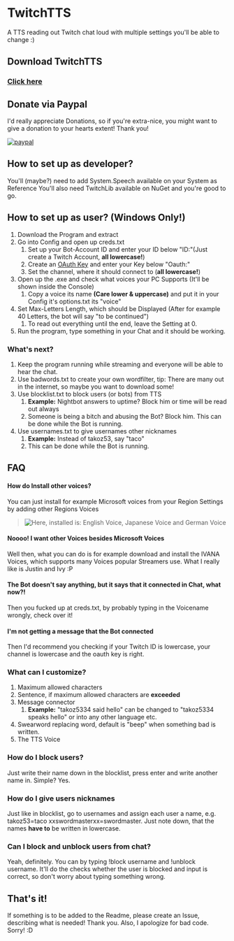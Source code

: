 # TwitchTTS
A TTS reading out Twitch chat loud with multiple settings you'll be able to change :)


## Download TwitchTTS
### [Click here](https://mega.nz/#!zkUk2C5a!y4zxfTu4DbxUMgLAAP5flxnBW6od-fHFTxxgOLbEohc)

## Donate via Paypal
I'd really appreciate Donations, so if you're extra-nice, you might want to give a donation to your hearts extent! Thank you!

[![paypal](https://www.paypalobjects.com/en_US/i/btn/btn_donateCC_LG.gif)](https://www.paypal.com/cgi-bin/webscr?cmd=_s-xclick&hosted_button_id=XAJJTAVXE4P8C)


## How to set up as developer?
You'll (maybe?) need to add System.Speech available on your System as Reference
You'll also need TwitchLib available on NuGet and you're good to go.

## How to set up as user? (Windows Only!)
1. Download the Program and extract
1. Go into Config and open up creds.txt
    1. Set up your Bot-Account ID and enter your ID below "ID:"(Just create a Twitch Account, **all lowercase!**)
    1. Create an [OAuth Key](https://twitchapps.com/tmi/) and enter your Key below "Oauth:"
    1. Set the channel, where it should connect to (**all lowercase!**)
1. Open up the .exe and check what voices your PC Supports (It'll be shown inside the Console)
    1. Copy a voice its name **(Care lower & uppercase)** and put it in your Config it's options.txt its "voice"
1. Set Max-Letters Length, which should be Displayed (After for example 40 Letters, the bot will say "to be continued")
    1. To read out everything until the end, leave the Setting at 0.
1. Run the program, type something in your Chat and it should be working.

### What's next?
1. Keep the program running while streaming and everyone will be able to hear the chat.
1. Use badwords.txt to create your own wordfilter, tip: There are many out in the internet, so maybe you want to download some!
1. Use blocklist.txt to block users (or bots) from TTS
    1. **Example:** Nightbot answers to uptime? Block him or time will be read out always
    1. Someone is being a bitch and abusing the Bot? Block him. This can be done while the Bot is running.
1. Use usernames.txt to give usernames other nicknames
    1. **Example:** Instead of takoz53, say "taco"
    1. This can be done while the Bot is running.

## FAQ

#### How do Install other voices?
You can just install for example Microsoft voices from your Region Settings by adding other Regions Voices
>![Here, installed is: English Voice, Japanese Voice and German Voice](https://puu.sh/BNfZS/4dacefdbff.png)

#### Noooo! I want other Voices besides Microsoft Voices

Well then, what you can do is for example download and install the IVANA Voices, which supports many Voices popular Streamers use.
What I really like is Justin and Ivy :P

#### The Bot doesn't say anything, but it says that it connected in Chat, what now?!

Then you fucked up at creds.txt, by probably typing in the Voicename wrongly, check over it!

#### I'm not getting a message that the Bot connected

Then I'd recommend you checking if your Twitch ID is lowercase, your channel is lowercase and the oauth key is right.

### What can I customize?

1. Maximum allowed characters
1. Sentence, if maximum allowed characters are **exceeded**
1. Message connector
    1. **Example:** "takoz5334 said hello" can be changed to "takoz5334 speaks hello" or into any other language etc.
1. Swearword replacing word, default is "beep" when something bad is written.
1. The TTS Voice

### How do I block users?

Just write their name down in the blocklist, press enter and write another name in. Simple? Yes.

### How do I give users nicknames

Just like in blocklist, go to usernames and assign each user a name, e.g. takoz53=taco xxswordmasterxx=swordmaster.
Just note down, that the names **have to** be written in lowercase.

### Can I block and unblock users from chat?
Yeah, definitely. You can by typing !block username and !unblock username. It'll do the checks whether the user is blocked and input is correct, so don't worry about typing something wrong.
## That's it!
If something is to be added to the Readme, please create an Issue, describing what is needed! Thank you.
Also, I apologize for bad code. Sorry! :D
